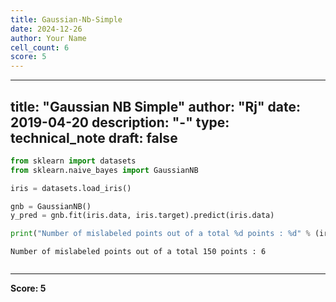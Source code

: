 ```yaml
---
title: Gaussian-Nb-Simple
date: 2024-12-26
author: Your Name
cell_count: 6
score: 5
---
```


---
title: "Gaussian NB Simple"
author: "Rj"
date: 2019-04-20
description: "-"
type: technical_note
draft: false
---

```python
from sklearn import datasets
from sklearn.naive_bayes import GaussianNB
```


```python
iris = datasets.load_iris()
```


```python
gnb = GaussianNB()
y_pred = gnb.fit(iris.data, iris.target).predict(iris.data)
```


```python
print("Number of mislabeled points out of a total %d points : %d" % (iris.data.shape[0],(iris.target != y_pred).sum()))
```

    Number of mislabeled points out of a total 150 points : 6



```python

```


---
**Score: 5**